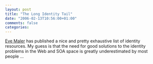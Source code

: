 ```yaml
---
layout: post
title: "The Long Identity Tail"
date: "2006-02-13T10:56:00+01:00"
comments: false
categories: 
---
```


<p><a href="http://www.xmlgrrl.com/blog/archives/2006/02/12/the-long-identity-tail/">Eve Maler</a> has published a nice and pretty exhaustive list of identity resources. My guess is that the need for good solutions to the identity problems in the Web and SOA space is greatly underestimated by most people &#8230;</p>


